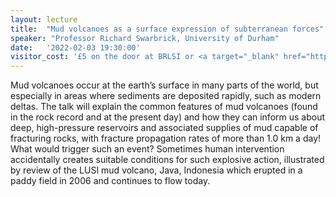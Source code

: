 ```yaml
---
layout: lecture
title:  "Mud volcanoes as a surface expression of subterranean forces"
speaker: "Professor Richard Swarbrick, University of Durham"
date:   '2022-02-03 19:30:00'
visitor_cost: '£5 on the door at BRLSI or <a target="_blank" href="https://www.eventbrite.co.uk/e/mud-volcanoes-as-a-surface-expression-of-subterranean-forces-tickets-238326700577">Book via Eventbrite</a> to access via Zoom'
---
```

Mud volcanoes occur at the earth’s surface in many parts of the world, but especially in areas where sediments are deposited rapidly, such as modern deltas. The talk will explain the common features of mud volcanoes (found in the rock record and at the present day) and how they can inform us about deep, high-pressure reservoirs and associated supplies of mud capable of fracturing rocks, with fracture propagation rates of more than 1.0 km a day! What would trigger such an event? Sometimes human intervention accidentally creates suitable conditions for such explosive action, illustrated by review of the LUSI mud volcano, Java, Indonesia which erupted in a paddy field in 2006 and continues to flow today.